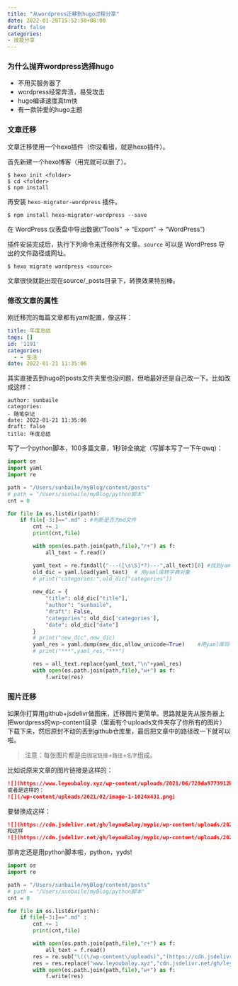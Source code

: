 ```yaml
---
title: "从wordpress迁移到hugo过程分享"
date: 2022-01-28T15:52:50+08:00
draft: false
categories: 
- 技能分享
---
```


### 为什么抛弃wordpress选择hugo

* 不用买服务器了
* wordpress经常奔溃，易受攻击
* hugo编译速度真tm快
* 有一款钟爱的hugo主题

### 文章迁移

文章迁移使用一个hexo插件（你没看错，就是hexo插件）。

首先新建一个hexo博客（用完就可以删了）。

```shell
$ hexo init <folder>
$ cd <folder>
$ npm install
```

再安装 `hexo-migrator-wordpress` 插件。

```shell
$ npm install hexo-migrator-wordpress --save
```

在 WordPress 仪表盘中导出数据(“Tools” → “Export” → “WordPress”)

插件安装完成后，执行下列命令来迁移所有文章。`source` 可以是 WordPress 导出的文件路径或网址。

```shell
$ hexo migrate wordpress <source>
```

文章很快就能出现在source/_posts目录下，转换效果特别棒。

### 修改文章的属性

刚迁移完的每篇文章都有yaml配置，像这样：

```yaml
title: 年度总结
tags: []
id: '1191'
categories:
  - - 生活
date: 2022-01-21 11:35:06
```

其实直接丢到hugo的posts文件夹里也没问题，但咱最好还是自己改一下。比如改成这样：

```
author: sunbaile
categories:
- 随笔杂记
date: 2022-01-21 11:35:06
draft: false
title: 年度总结
```

写了一个python脚本，100多篇文章，1秒钟全搞定（写脚本写了一下午qwq)：

```python
import os
import yaml
import re

path = "/Users/sunbaile/myBlog/content/posts"
# path = "/Users/sunbaile/myBlog/python脚本"
cnt = 0

for file in os.listdir(path):
    if file[-3:]==".md" : #判断是否为md文件
        cnt += 1
        print(cnt,file)

        with open(os.path.join(path,file),"r+") as f:
            all_text = f.read()

        yaml_text = re.findall("---([\s\S]*?)---",all_text)[0] #找到yaml字符串
        old_dic = yaml.load(yaml_text)  # 用yaml库转字典对象
        # print("categories:",old_dic["categories"])
        
        new_dic = {
            "title": old_dic["title"],
            "author": "sunbaile",
            "draft": False,
            "categories": old_dic['categories'],
            "date": old_dic["date"]
        }
        # print("new_dic",new_dic)
        yaml_res = yaml.dump(new_dic,allow_unicode=True)    #用yaml库将字典解析为yaml字符串
        # print("***",yaml_res,"***")

        res = all_text.replace(yaml_text,"\n"+yaml_res)
        with open(os.path.join(path,file),"w+") as f:
            f.write(res)
```



### 图片迁移

如果你打算用github+jsdelivr做图床，迁移图片更简单。思路就是先从服务器上把wordpress的wp-content目录（里面有个uploads文件夹存了你所有的图片）下载下来，然后原封不动的丢到github仓库里，最后把文章中的路径改一下就可以啦。

> 注意：每张图片都是由`固定链接`+`路径`+`名字`组成。

比如说原来文章的图片链接是这样的：

```markdown
![](https://www.leyoubaloy.xyz/wp-content/uploads/2021/06/728da9773912b31b0c11b3568418367adab4e154.jpg)
或者是这样的：
![](/wp-content/uploads/2021/02/image-1-1024x431.png)
```

要替换成这样：

```markdown
![](https://cdn.jsdelivr.net/gh/leyouBaloy/mypic/wp-content/uploads/2021/06/728da9773912b31b0c11b3568418367adab4e154.jpg)
和这样
![](https://cdn.jsdelivr.net/gh/leyouBaloy/mypic/wp-content/uploads/2021/02/image-1-1024x431.png)
```

那肯定还是用python脚本啦，python，yyds!

```python
import os
import re

path = "/Users/sunbaile/myBlog/content/posts"
# path = "/Users/sunbaile/myBlog/python脚本"
cnt = 0

for file in os.listdir(path):
    if file[-3:]==".md" :
        cnt += 1
        print(cnt,file)

        with open(os.path.join(path,file),"r+") as f:
            all_text = f.read()
        res = re.sub("\((\/wp-content\/uploads)","(https://cdn.jsdelivr.net/gh/leyouBaloy/mypic/wp-content/uploads/",all_text)
        res = res.replace("www.leyoubaloy.xyz","cdn.jsdelivr.net/gh/leyouBaloy/mypic")
        with open(os.path.join(path,file),"w+") as f:
            f.write(res)
```









